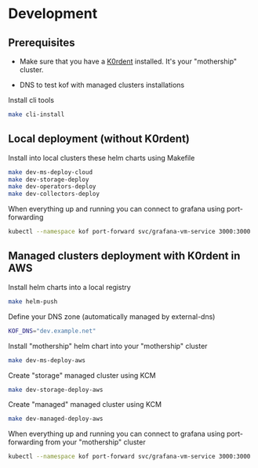 # Development

## Prerequisites

* Make sure that you have a [K0rdent](https://github.com/K0rdent/kcm/blob/main/docs/dev.md) installed.
It's your "mothership" cluster.

* DNS to test kof with managed clusters installations

Install cli tools

```bash
make cli-install
```

## Local deployment (without K0rdent)

Install into local clusters these helm charts using Makefile

```bash
make dev-ms-deploy-cloud
make dev-storage-deploy
make dev-operators-deploy
make dev-collectors-deploy
```

When everything up and running you can connect to grafana using port-forwarding

```bash
kubectl --namespace kof port-forward svc/grafana-vm-service 3000:3000
```

## Managed clusters deployment with K0rdent in AWS

Install helm charts into a local registry

```bash
make helm-push
```

Define your DNS zone (automatically managed by external-dns)

```bash
KOF_DNS="dev.example.net"
```

Install "mothership" helm chart into your "mothership" cluster


```bash
make dev-ms-deploy-aws
```

Create "storage" managed cluster using KCM

```bash
make dev-storage-deploy-aws
```

Create "managed" managed cluster using KCM

```bash
make dev-managed-deploy-aws
```

When everything up and running you can connect to grafana using port-forwarding from your "mothership" cluster

```bash
kubectl --namespace kof port-forward svc/grafana-vm-service 3000:3000
```
